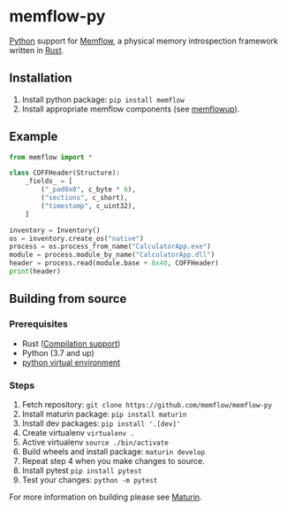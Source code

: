 # memflow-py

[Python] support for [Memflow], a physical memory introspection framework written in [Rust].

## Installation

1. Install python package: `pip install memflow`
2. Install appropriate memflow components (see [memflowup]).

## Example

```py
from memflow import *

class COFFHeader(Structure):
    _fields_ = [
        ("_pad0x0", c_byte * 6),
        ("sections", c_short),
        ("timestamp", c_uint32),
    ]

inventory = Inventory()
os = inventory.create_os("native")
process = os.process_from_name("CalculatorApp.exe")
module = process.module_by_name("CalculatorApp.dll")
header = process.read(module.base + 0x40, COFFHeader)
print(header)
```

## Building from source

### Prerequisites

- Rust ([Compilation support](https://github.com/memflow/memflow#compilation-support))
- Python (3.7 and up)
- [python virtual environment](https://docs.python.org/3/tutorial/venv.html)

### Steps

1. Fetch repository: `git clone https://github.com/memflow/memflow-py`
2. Install maturin package: `pip install maturin`
3. Install dev packages: `pip install '.[dev]'`
4. Create virtualenv `virtualenv .`
5. Active virtualenv `source ./bin/activate`
6. Build wheels and install package: `maturin develop`
7. Repeat step 4 when you make changes to source.
7. Install pytest `pip install pytest`
8. Test your changes: `python -m pytest`

For more information on building please see [Maturin].

[Memflow]: https://github.com/memflow/memflow
[memflowup]: https://github.com/memflow/memflowup
[Rust]: https://rust-lang.org/
[Python]: https://python.org/
[Maturin]: https://github.com/PyO3/maturin
